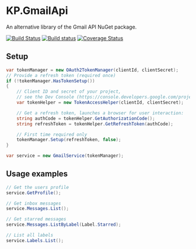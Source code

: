 # KP.GmailApi
An alternative library of the Gmail API NuGet package.

[![Build Status](https://travis-ci.org/kpstolk/KP.GmailApi.svg?branch=master)](https://travis-ci.org/kpstolk/KP.GmailApi)
[![Build status](https://ci.appveyor.com/api/projects/status/tqv09fs3fo9a37t0?svg=true)](https://ci.appveyor.com/project/kpstolk/gmail-api)
[![Coverage Status](https://coveralls.io/repos/kpstolk/KP.GmailApi/badge.svg)](https://coveralls.io/r/kpstolk/KP.GmailApi)

## Setup
``` csharp
var tokenManager = new OAuth2TokenManager(clientId, clientSecret);
// Provide a refresh token (required once)
if (!tokenManager.HasTokenSetup())
{
    // Client ID and secret of your project,
    // see the Dev Console (https://console.developers.google.com/project)
    var tokenHelper = new TokenAccessHelper(clientId, clientSecret);

    // Get a refresh token, launches a browser for user interaction:
    string authCode = tokenHelper.GetAuthorizationCode();
    string refreshToken = tokenHelper.GetRefreshToken(authCode);

    // First time required only
    tokenManager.Setup(refreshToken, false);
}

var service = new GmailService(tokenManager);
```

## Usage examples
``` csharp
// Get the users profile
service.GetProfile();

// Get inbox messages
service.Messages.List();

// Get starred messages
service.Messages.ListByLabel(Label.Starred);

// List all labels
service.Labels.List();
```
